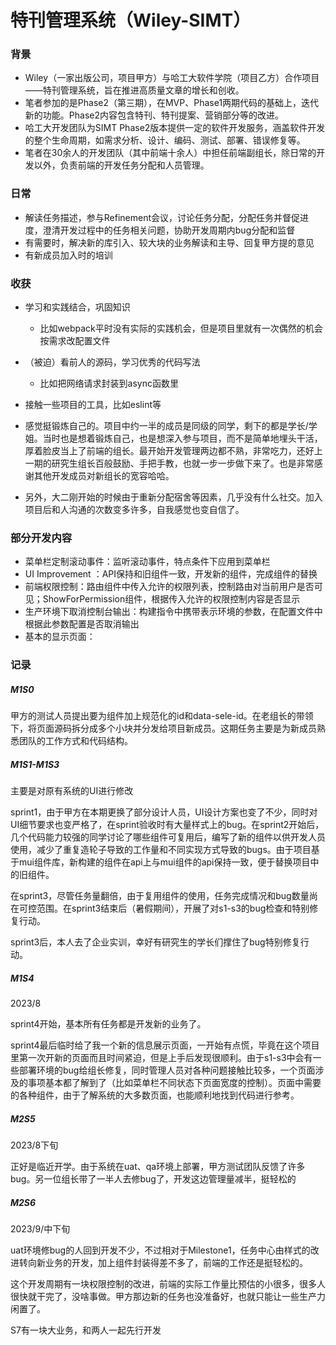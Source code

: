 # 特刊管理系统（Wiley-SIMT）

### 背景

- Wiley（一家出版公司，项目甲方）与哈工大软件学院（项目乙方）合作项目——特刊管理系统，旨在推进高质量文章的增长和创收。
- 笔者参加的是Phase2（第三期），在MVP、Phase1两期代码的基础上，迭代新的功能。Phase2内容包含特刊、特刊提案、营销部分等的改进。
- 哈工大开发团队为SIMT Phase2版本提供一定的软件开发服务，涵盖软件开发的整个生命周期，如需求分析、设计、编码、测试、部署、错误修复等。
- 笔者在30余人的开发团队（其中前端十余人）中担任前端副组长，除日常的开发以外，负责前端的开发任务分配和人员管理。

### 日常

- 解读任务描述，参与Refinement会议，讨论任务分配，分配任务并督促进度，澄清开发过程中的任务相关问题，协助开发周期内bug分配和监督
- 有需要时，解决新的库引入、较大块的业务解读和主导、回复甲方提的意见
- 有新成员加入时的培训

### 收获

- 学习和实践结合，巩固知识
  - 比如webpack平时没有实际的实践机会，但是项目里就有一次偶然的机会按需求改配置文件
- （被迫）看前人的源码，学习优秀的代码写法
  - 比如把网络请求封装到async函数里

- 接触一些项目的工具，比如eslint等
- 感觉挺锻炼自己的。项目中约一半的成员是同级的同学，剩下的都是学长/学姐。当时也是想着锻炼自己，也是想深入参与项目，而不是简单地埋头干活，厚着脸皮当上了前端的组长。最开始开发管理两边都不熟，非常吃力，还好上一期的研究生组长百般鼓励、手把手教，也就一步一步做下来了。也是非常感谢其他开发成员对新组长的宽容哈哈。
- 另外，大二刚开始的时候由于重新分配宿舍等因素，几乎没有什么社交。加入项目后和人沟通的次数变多许多，自我感觉也变自信了。

### 部分开发内容

- 菜单栏定制滚动事件：监听滚动事件，特点条件下应用到菜单栏
- UI Improvement ：API保持和旧组件一致，开发新的组件，完成组件的替换
- 前端权限控制：路由组件中传入允许的权限列表，控制路由对当前用户是否可见；ShowForPermission组件，根据传入允许的权限控制内容是否显示
- 生产环境下取消控制台输出：构建指令中携带表示环境的参数，在配置文件中根据此参数配置是否取消输出
- 基本的显示页面：

### 记录

##### M1S0

甲方的测试人员提出要为组件加上规范化的id和data-sele-id。在老组长的带领下，将页面源码拆分成多个小块并分发给项目新成员。这期任务主要是为新成员熟悉团队的工作方式和代码结构。

##### M1S1-M1S3

主要是对原有系统的UI进行修改

sprint1，由于甲方在本期更换了部分设计人员，UI设计方案也变了不少，同时对UI细节要求也变严格了，在sprint验收时有大量样式上的bug。在sprint2开始后，几个代码能力较强的同学讨论了哪些组件可复用后，编写了新的组件以供开发人员使用，减少了重复造轮子导致的工作量和不同实现方式导致的bugs。由于项目基于mui组件库，新构建的组件在api上与mui组件的api保持一致，便于替换项目中的旧组件。

在sprint3，尽管任务量翻倍，由于复用组件的使用，任务完成情况和bug数量尚在可控范围。在sprint3结束后（暑假期间），开展了对s1-s3的bug检查和特别修复行动。

sprint3后，本人去了企业实训，幸好有研究生的学长们撑住了bug特别修复行动。

##### M1S4

2023/8

sprint4开始，基本所有任务都是开发新的业务了。

sprint4最后临时给了我一个新的信息展示页面，一开始有点慌，毕竟在这个项目里第一次开新的页面而且时间紧迫，但是上手后发现很顺利。由于s1-s3中会有一些部署环境的bug给组长修复，同时管理人员对各种问题接触比较多，一个页面涉及的事项基本都了解到了（比如菜单栏不同状态下页面宽度的控制）。页面中需要的各种组件，由于了解系统的大多数页面，也能顺利地找到代码进行参考。

##### M2S5

2023/8下旬

正好是临近开学。由于系统在uat、qa环境上部署，甲方测试团队反馈了许多bug。另一位组长带了一半人去修bug了，开发这边管理量减半，挺轻松的

##### M2S6

2023/9/中下旬

uat环境修bug的人回到开发不少，不过相对于Milestone1，任务中心由样式的改进转向新业务的开发，加上组件封装得差不多了，前端的工作还是挺轻松的。

这个开发周期有一块权限控制的改进，前端的实际工作量比预估的小很多，很多人很快就干完了，没啥事做。甲方那边新的任务也没准备好，也就只能让一些生产力闲置了。

S7有一块大业务，和两人一起先行开发